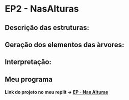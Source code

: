 # EP2 - NasAlturas

<h2>Descrição das estruturas: </h2>

<h2> Geração dos elementos das  ́arvores: </h2>

<h2> Interpretação: </h2>

<h2> Meu programa </h2>
 
<h4> Link do projeto no meu replit -> <a href="https://replit.com/@fabsdk/ThisIsNasAlturas">EP - Nas Alturas</a> </h4>
